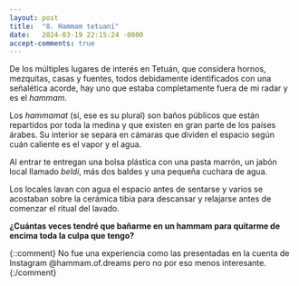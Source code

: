 ```yaml
---
layout: post
title:  "8. Hammam tetuaní"
date:   2024-03-19 22:15:24 -0000
accept-comments: true
---
```

De los múltiples lugares de interés en Tetuán, que considera hornos, mezquitas, casas y fuentes, todos debidamente identificados con una señalética acorde, hay uno que estaba completamente fuera de mi radar y es el *hammam*.

Los *hammamat* (sí, ese es su plural) son baños públicos que están repartidos por toda la medina y que existen en gran parte de los países árabes. Su interior se separa en cámaras que dividen el espacio según cuán caliente es el vapor y el agua. 

Al entrar te entregan una bolsa plástica con una pasta marrón, un jabón local llamado *beldi*, más dos baldes y una pequeña cuchara de agua.

Los locales lavan con agua el espacio antes de sentarse y varios se acostaban sobre la cerámica tibia para descansar y relajarse antes de comenzar el ritual del lavado.

**¿Cuántas veces tendré que bañarme en un hammam para quitarme de encima toda la culpa que tengo?**

{::comment}
No fue una experiencia como las presentadas en la cuenta de Instagram @hammam.of.dreams pero no por eso menos interesante.
{:/comment}